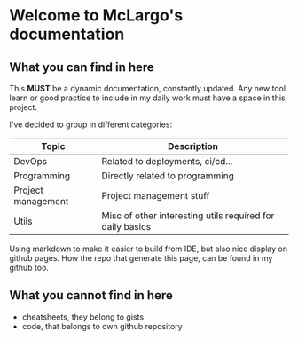 # Welcome to McLargo's documentation

## What you can find in here

This **MUST** be a dynamic documentation, constantly updated. Any new tool learn or good practice to include in my daily work must have a space in this project.

I've decided to group in different categories:

| Topic | Description |
| ----------- | ----------- |
| DevOps | Related to deployments, ci/cd... |
| Programming | Directly related to programming |
| Project management | Project management stuff |
| Utils | Misc of other interesting utils required for daily basics |

Using markdown to make it easier to build from IDE, but also nice display on github pages.
How the repo that generate this page, can be found in my github too.

## What you cannot find in here

- cheatsheets, they belong to gists
- code, that belongs to own github repository
